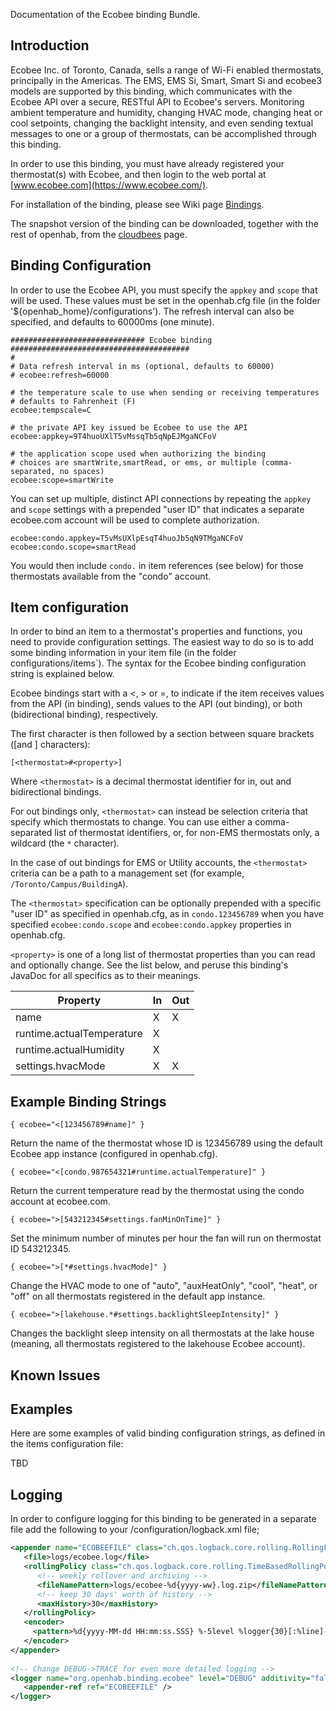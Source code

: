 Documentation of the Ecobee binding Bundle.

## Introduction

Ecobee Inc. of Toronto, Canada, sells a range of Wi-Fi enabled thermostats, principally in the Americas.  The EMS, EMS Si, Smart, Smart Si and ecobee3 models are supported by this binding, which communicates with the Ecobee API over a secure, RESTful API to Ecobee's servers. Monitoring ambient temperature and humidity, changing HVAC mode, changing heat or cool setpoints, changing the backlight intensity, and even sending textual messages to one or a group of thermostats, can be accomplished through this binding.

In order to use this binding, you must have already registered your thermostat(s) with Ecobee, and then login to the web portal at [www.ecobee.com](https://www.ecobee.com/).

For installation of the binding, please see Wiki page [Bindings](Bindings).

The snapshot version of the binding can be downloaded, together with the rest of openhab, from the [cloudbees](https://openhab.ci.cloudbees.com/job/openHAB/) page.

## Binding Configuration

In order to use the Ecobee API, you must specify the `appkey` and `scope` that will be used.  These values must be set in the openhab.cfg file (in the folder '${openhab_home}/configurations'). The refresh interval can also be specified, and defaults to 60000ms (one minute).

    ############################## Ecobee binding ########################################
    #
    # Data refresh interval in ms (optional, defaults to 60000)
    # ecobee:refresh=60000

    # the temperature scale to use when sending or receiving temperatures
    # defaults to Fahrenheit (F)
    ecobee:tempscale=C

    # the private API key issued be Ecobee to use the API
    ecobee:appkey=9T4huoUXlT5vMssqTb5qNpEJMgaNCFoV

    # the application scope used when authorizing the binding
    # choices are smartWrite,smartRead, or ems, or multiple (comma-separated, no spaces)
    ecobee:scope=smartWrite

You can set up multiple, distinct API connections by repeating the `appkey` and `scope` settings with a prepended "user ID" that indicates a separate ecobee.com account will be used to complete authorization.

    ecobee:condo.appkey=T5vMsUXlpEsqT4huoJb5qN9TMgaNCFoV
    ecobee:condo.scope=smartRead

You would then include `condo.` in item references (see below) for those thermostats available from the "condo" account.

## Item configuration

In order to bind an item to a thermostat's properties and functions, you need to provide configuration settings. The easiest way to do so is to add some binding information in your item file (in the folder configurations/items`). The syntax for the Ecobee binding configuration string is explained below.

Ecobee bindings start with a <, > or =, to indicate if the item receives values from the API (in binding), sends values to the API (out binding), or both (bidirectional binding), respectively.

The first character is then followed by a section between square brackets (\[and \] characters):

```
[<thermostat>#<property>]
```

Where `<thermostat>` is a decimal thermostat identifier for in, out and bidirectional bindings.

For out bindings only, `<thermostat>` can instead be selection criteria that specify which thermostats to change. You can use either a comma-separated list of thermostat identifiers, or, for non-EMS thermostats only, a wildcard (the `*` character).

In the case of out bindings for EMS or Utility accounts, the `<thermostat>` criteria can be a path to a management set (for example, `/Toronto/Campus/BuildingA`).

The `<thermostat>` specification can be optionally prepended with a specific "user ID" as specified in openhab.cfg, as in `condo.123456789` when you have specified `ecobee:condo.scope` and `ecobee:condo.appkey` properties in openhab.cfg.

`<property>` is one of a long list of thermostat properties than you can read and optionally change. See the list below, and peruse this binding's JavaDoc for all specifics as to their meanings.

<table>
<thead><tr><th>Property</th><th>In</th><th>Out</ht></tr></thead>
<tbody>
<tr><td>name</td><td>X</td><td>X</td></tr>
<tr><td>runtime.actualTemperature</td><td>X</td><td></td></tr>
<tr><td>runtime.actualHumidity</td><td>X</td><td></td></tr>
<tr><td>settings.hvacMode</td><td>X</td><td>X</td></tr>
</tbody>
</table>


## Example Binding Strings

```
{ ecobee="<[123456789#name]" }
```

Return the name of the thermostat whose ID is 123456789 using the default
Ecobee app instance (configured in openhab.cfg).

```
{ ecobee="<[condo.987654321#runtime.actualTemperature]" }
```

Return the current temperature read by the thermostat using the condo account
at ecobee.com.

```
{ ecobee=">[543212345#settings.fanMinOnTime]" }
```

Set the minimum number of minutes per hour the fan will run on thermostat ID
543212345.

```
{ ecobee=">[*#settings.hvacMode]" }
```

Change the HVAC mode to one of "auto", "auxHeatOnly", "cool", "heat", or
"off" on all thermostats registered in the default app instance.

```
{ ecobee=">[lakehouse.*#settings.backlightSleepIntensity]" }
```

Changes the backlight sleep intensity on all thermostats at the lake house
(meaning, all thermostats registered to the lakehouse Ecobee account).

## Known Issues

## Examples

Here are some examples of valid binding configuration strings, as defined in the items configuration file:

TBD    

## Logging


In order to configure logging for this binding to be generated in a separate file add the following to your /configuration/logback.xml file;
```xml
<appender name="ECOBEEFILE" class="ch.qos.logback.core.rolling.RollingFileAppender">
   <file>logs/ecobee.log</file>
   <rollingPolicy class="ch.qos.logback.core.rolling.TimeBasedRollingPolicy">
      <!-- weekly rollover and archiving -->
      <fileNamePattern>logs/ecobee-%d{yyyy-ww}.log.zip</fileNamePattern>
      <!-- keep 30 days' worth of history -->
      <maxHistory>30</maxHistory>
   </rollingPolicy>
   <encoder>
     <pattern>%d{yyyy-MM-dd HH:mm:ss.SSS} %-5level %logger{30}[:%line]- %msg%n%ex{5}</pattern>
   </encoder>
</appender>
    
<!-- Change DEBUG->TRACE for even more detailed logging -->
<logger name="org.openhab.binding.ecobee" level="DEBUG" additivity="false">
   <appender-ref ref="ECOBEEFILE" />
</logger>
```

